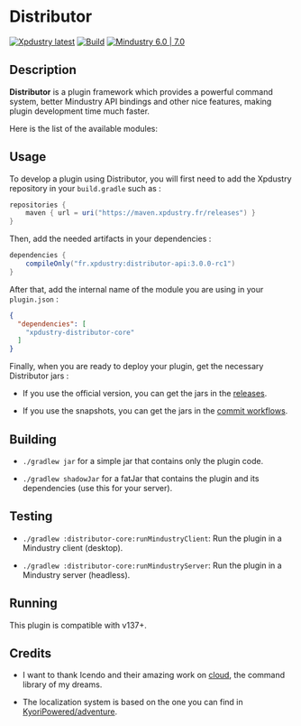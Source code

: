 # Distributor

[![Xpdustry latest](https://maven.xpdustry.fr/api/badge/latest/releases/fr/xpdustry/distributor-core?color=00FFFF&name=Distributor&prefix=v)](https://github.com/Xpdustry/Distributor/releases)
[![Build](https://github.com/Xpdustry/Distributor/actions/workflows/build.yml/badge.svg?branch=master)](https://github.com/Xpdustry/Distributor/actions/workflows/build.yml)
[![Mindustry 6.0 | 7.0 ](https://img.shields.io/badge/Mindustry-7.0-ffd37f)](https://github.com/Anuken/Mindustry/releases)

## Description

**Distributor** is a plugin framework which provides a powerful command system,
better Mindustry API bindings and other nice features, making plugin development time much faster.

Here is the list of the available modules:

## Usage

To develop a plugin using Distributor, you will first need to add the Xpdustry repository in your `build.gradle` such as :

```gradle
repositories {
    maven { url = uri("https://maven.xpdustry.fr/releases") }
}
```

Then, add the needed artifacts in your dependencies :

```gradle
dependencies {
    compileOnly("fr.xpdustry:distributor-api:3.0.0-rc1")
}
```

After that, add the internal name of the module you are using in your `plugin.json` :

```json
{
  "dependencies": [
    "xpdustry-distributor-core"
  ]
}
```

Finally, when you are ready to deploy your plugin, get the necessary Distributor jars :

- If you use the official version, you can get the jars in the [releases](https://github.com/Xpdustry/Distributor/releases).

- If you use the snapshots, you can get the jars in the [commit workflows](https://github.com/Xpdustry/Distributor/actions/workflows/build.yml).

## Building

- `./gradlew jar` for a simple jar that contains only the plugin code.

- `./gradlew shadowJar` for a fatJar that contains the plugin and its dependencies (use this for your server).

## Testing

- `./gradlew :distributor-core:runMindustryClient`: Run the plugin in a Mindustry client (desktop).

- `./gradlew :distributor-core:runMindustryServer`: Run the plugin in a Mindustry server (headless).

## Running

This plugin is compatible with v137+.

## Credits

- I want to thank Icendo and their amazing work on [cloud](https://github.com/Incendo/cloud), the command library of my dreams.

- The localization system is based on the one you can find in [KyoriPowered/adventure](https://github.com/KyoriPowered/adventure).

